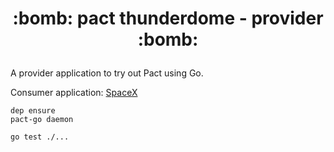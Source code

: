 <h1><p align="center">:bomb: pact thunderdome - provider :bomb:</p></h1>

A provider application to try out Pact using Go.

Consumer application: <a href="https://github.com/rodolfoprr/pact-consumer-spacex-app">SpaceX</a>

```shell
dep ensure
pact-go daemon

go test ./...
```
